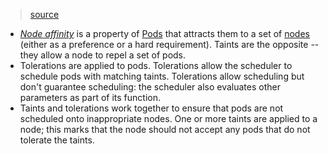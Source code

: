 > [source](https://kubernetes.io/docs/concepts/scheduling-eviction/taint-and-toleration/)

* *[Node affinity](https://kubernetes.io/docs/concepts/scheduling-eviction/assign-pod-node/#affinity-and-anti-affinity)* is a property of [Pods](https://kubernetes.io/docs/concepts/workloads/pods/) that attracts them to a set of [nodes](https://kubernetes.io/docs/concepts/architecture/nodes/) (either as a preference or a hard requirement). Taints are the opposite -- they allow a node to repel a set of pods.
* Tolerations are applied to pods. Tolerations allow the scheduler to schedule pods with matching taints. Tolerations allow scheduling but don't guarantee scheduling: the scheduler also evaluates other parameters as part of its function.
* Taints and tolerations work together to ensure that pods are not scheduled onto inappropriate nodes. One or more taints are applied to a node; this marks that the node should not accept any pods that do not tolerate the taints.
